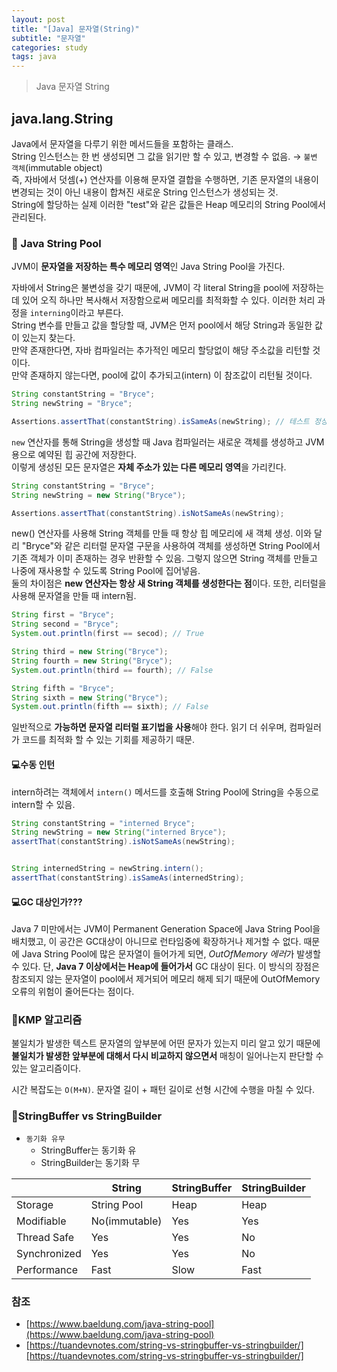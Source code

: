 ```yaml
---
layout: post
title: "[Java] 문자열(String)"
subtitle: "문자열"
categories: study
tags: java
---
```

> Java 문자열 String

## java.lang.String
Java에서 문자열을 다루기 위한 메서드들을 포함하는 클래스.  
String 인스턴스는 한 번 생성되면 그 값을 읽기만 할 수 있고, 변경할 수 없음. → `불변 객체`(immutable object)  
즉, 자바에서 덧셈(+) 연산자를 이용해 문자열 결합을 수행하면, 기존 문자열의 내용이 변경되는 것이 아닌 내용이 합쳐진 새로운 String 인스턴스가 생성되는 것.  
String에 할당하는 실제 이러한 "test"와 같은 값들은 Heap 메모리의 String Pool에서 관리된다.  


### 🚀 Java String Pool
JVM이 **문자열을 저장하는 특수 메모리 영역**인 Java String Pool을 가진다.  

자바에서 String은 불변성을 갖기 때문에, JVM이 각 literal String을 pool에 저장하는데 있어 오직 하나만 복사해서 저장함으로써 메모리를 최적화할 수 있다. 이러한 처리 과정을 `interning`이라고 부른다.  
String 변수를 만들고 값을 할당할 때, JVM은 먼저 pool에서 해당 String과 동일한 값이 있는지 찾는다.  
만약 존재한다면, 자바 컴파일러는 추가적인 메모리 할당없이 해당 주소값을 리턴할 것이다.  
만약 존재하지 않는다면, pool에 값이 추가되고(intern) 이 참조값이 리턴될 것이다.

```java
String constantString = "Bryce";
String newString = "Bryce";

Assertions.assertThat(constantString).isSameAs(newString); // 테스트 정상 통과한다.
```


`new` 연산자를 통해 String을 생성할 때 Java 컴파일러는 새로운 객체를 생성하고 JVM 용으로 예약된 힙 공간에 저장한다.  
이렇게 생성된 모든 문자열은 **자체 주소가 있는 다른 메모리 영역**을 가리킨다.  

```java
String constantString = "Bryce";
String newString = new String("Bryce");

Assertions.assertThat(constantString).isNotSameAs(newString);
```

new() 연산자를 사용해 String 객체를 만들 때 항상 힙 메모리에 새 객체 생성. 이와 달리 "Bryce"와 같은 리터럴 문자열 구문을 사용하여 객체를 생성하면 String Pool에서 기존 객체가 이미 존재하는 경우 반환할 수 있음. 그렇지 않으면 String 객체를 만들고 나중에 재사용할 수 있도록 String Pool에 집어넣음.  
둘의 차이점은 **new 연산자는 항상 새 String 객체를 생성한다는 점**이다. 또한, 리터럴을 사용해 문자열을 만들 때 intern됨.

```java
String first = "Bryce";
String second = "Bryce";
System.out.println(first == secod); // True

String third = new String("Bryce");
String fourth = new String("Bryce");
System.out.println(third == fourth); // False

String fifth = "Bryce";
String sixth = new String("Bryce");
System.out.println(fifth == sixth); // False
```

일반적으로 **가능하면 문자열 리터럴 표기법을 사용**해야 한다. 읽기 더 쉬우며, 컴파일러가 코드를 최적화 할 수 있는 기회를 제공하기 때문.


#### 💻수동 인턴
intern하려는 객체에서 `intern()` 메서드를 호출해 String Pool에 String을 수동으로 intern할 수 있음.

```java
String constantString = "interned Bryce";
String newString = new String("interned Bryce");
assertThat(constantString).isNotSameAs(newString);


String internedString = newString.intern();
assertThat(constantString).isSameAs(internedString);
```


#### 💻GC 대상인가???
Java 7 미만에서는 JVM이 Permanent Generation Space에 Java String Pool을 배치했고, 이 공간은 GC대상이 아니므로 런타임중에 확장하거나 제거할 수 없다. 때문에 Java String Pool에 많은 문자열이 들어가게 되면, *OutOfMemory 에러*가 발생할 수 있다. 단, **Java 7 이상에서는 Heap에 들어가서** GC 대상이 된다. 이 방식의 장점은 참조되지 않는 문자열이 pool에서 제거되어 메모리 해제 되기 때문에 OutOfMemory 오류의 위험이 줄어든다는 점이다.


### 🚀KMP 알고리즘
불일치가 발생한 텍스트 문자열의 앞부분에 어떤 문자가 있는지 미리 알고 있기 때문에 **불일치가 발생한 앞부분에 대해서 다시 비교하지 않으면서** 매칭이 일어나는지 판단할 수 있는 알고리즘이다.  

시간 복잡도는 `O(M+N)`. 문자열 길이 + 패턴 길이로 선형 시간에 수행을 마칠 수 있다.


### 🚀StringBuffer vs StringBuilder
- `동기화 유무`
    - StringBuffer는 동기화 유
    - StringBuilder는 동기화 무

||String|StringBuffer|StringBuilder|
|--|--|--|--|
|Storage|String Pool|Heap|Heap|
|Modifiable|No(immutable)|Yes|Yes|
|Thread Safe|Yes|Yes|No|
|Synchronized|Yes|Yes|No|
|Performance|Fast|Slow|Fast|



### 참조
- [https://www.baeldung.com/java-string-pool](https://www.baeldung.com/java-string-pool)
- [https://tuandevnotes.com/string-vs-stringbuffer-vs-stringbuilder/][https://tuandevnotes.com/string-vs-stringbuffer-vs-stringbuilder/]